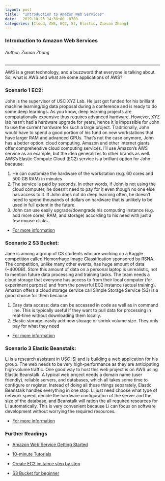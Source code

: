 ```yaml
---
layout: post
title:  "Introduction to Amazon Web Services"
date:   2019-10-23 14:38:00 -0700
categories: [Cloud, AWS, EC2, S3, Elastic, Zixuan Zhang]
---
```


### Introduction to Amazon Web Services
###### Author: Zixuan Zhang
---------------------------------------------------
AWS is a great technology, and a buzzword that everyone is talking about. So, what is AWS and what are some applications of AWS?

### Scenario 1 EC2:  
John is the supervisor of USC XYZ Lab. He just got funded for his brilliant machine learning/big data proposal during a conference and is ready to do some deep learnings. As you know, deep learning projects are computationally expensive thus requires advanced hardware. However, XYZ lab hasn’t had a hardware upgrade for years, hence it is impossible for John to use the current hardware for such a large project. Traditionally, John would have to spend a good portion of his fund on new workstations that have larger RAM and advanced GPUs. That’s not the case anymore, John has a better option: cloud computing.
Amazon and other internet giants offer comprehensive cloud computing services. I’ll use Amazon’s AWS service as an example, but the idea generalizes to other brands as well. AWS’s Elastic Compute Cloud (EC2) service is a brilliant option for John because:

1. He can customize the hardware of the workstation (e.g. 60 cores and 500 GB RAM) in
minutes
2. The service is paid by seconds. In other words, if John is not using the cloud
computer, he doesn’t need to pay for it even though no one else has access to it. If John does not do deep learning often, he doesn’t need to spend thousands of dollars on hardware that is unlikely to be used in full extent in the future.
3. John can use easily upgrade/downgrade his computing instance (e.g. add more cores, RAM, and storage) according to his need with just a few mouse clicks.

* [For more information](https://aws.amazon.com/ec2/)

### Scenario 2 S3 Bucket:
Jane is among a group of CS students who are working on a Kaggle competition called Hemorrhage Image Classification sponsored by RSNA. The competition, unlike many other events, has huge amount of data (~400GB).  Store this amount of data on a personal laptop is unrealistic, not to mention future data processing and training tasks. The team needs a cloud storage that everyone has access to from their local computer (for experiment purpose) and from the powerful EC2 instance (actual training). Amazon offers a cloud storage service call Simple Storage Service (S3) is a good choice for them because:
1. Easy data access: data can be accessed in code as well as in command line. This is typically useful if they want to pull data for processing in real-time without downloading them locally.
2. Elastic storage: easily add new storage or shrink volume size. They only pay for what they need

* [For more information](https://aws.amazon.com/s3/features/?nc=sn&loc=2)

### Scenario 3 Elastic Beanstalk:
Li is a research assistant in USC ISI and is building a web application for his group. The web needs to be very high-performance as they are anticipating high volume traffic. One good way to host this web project is on AWS using Elastic Beanstalk. A typical web project needs a domain name (user friendly), reliable servers, and databases, which all takes some time to configure or register. Instead of doing all these things separately, Elastic Beanstalk handles everything in one stop. Li just need choose what type of network speed, decide the hardware configuration of the server and the size of the database, and Beanstalk will ration the all required resources for Li automatically. This is very convenient because Li can focus on software development without worrying the required resources.

* [For more information](https://aws.amazon.com/elasticbeanstalk/?nc2=type_a)

### Further Readings
* [Amazon Web Service Getting Started](https://aws.amazon.com/getting-started/)

* [10-minute Tutorials](https://aws.amazon.com/getting-started/tutorials/)

* [Create EC2 instance step by step](https://www.youtube.com/watch?v=PHOo3Ekb_Ys)

* [S3 Bucket for beginner](https://www.youtube.com/watch?v=XGcoeEyt2UM)
